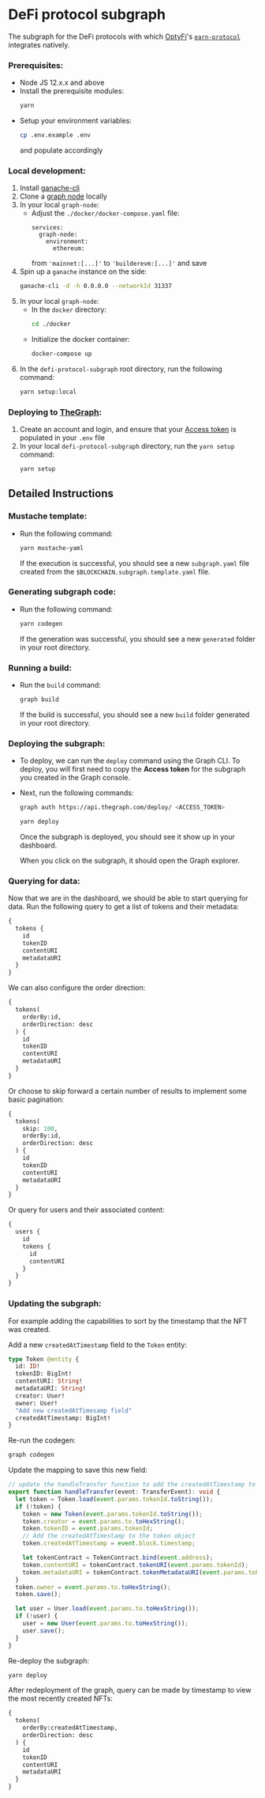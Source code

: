 # DeFi protocol subgraph
The subgraph for the DeFi protocols with which [OptyFi](https://opty.fi)'s [`earn-protocol`](https://github.com/Opty-Fi/earn-protocol) integrates natively.

### Prerequisites:
- Node JS 12.x.x and above
- Install the prerequisite modules:
  ```sh
  yarn
  ```
- Setup your environment variables:
  ```sh
  cp .env.example .env
  ```
  and populate accordingly

### Local development:
1. Install [ganache-cli](https://github.com/trufflesuite/ganache-cli)
1. Clone a [graph node](https://github.com/graphprotocol/graph-node) locally
1. In your local `graph-node`:
   - Adjust the `./docker/docker-compose.yaml` file:
     ```
     services:
       graph-node:
         environment:
           ethereum:
     ```
     from `'mainnet:[...]'` to `'builderevm:[...]'` and save
1. Spin up a `ganache` instance on the side:
   ```sh
   ganache-cli -d -h 0.0.0.0 --networkId 31337
   ```
1. In your local `graph-node`:
   - In the `docker` directory:
     ```sh
     cd ./docker
     ```
   - Initialize the docker container:
     ```sh
     docker-compose up
     ```
1. In the `defi-protocol-subgraph` root directory, run the following command:
   ```sh
   yarn setup:local
   ```

### Deploying to [TheGraph](https://thegraph.com):
1. Create an account and login, and ensure that your [Access token](https://thegraph.com/explorer/dashboard) is populated in your `.env` file
1. In your local `defi-protocol-subgraph` directory, run the `yarn setup` command:
   ```sh
   yarn setup
   ```

## Detailed Instructions

### Mustache template:
- Run the following command:
  ```sh
  yarn mustache-yaml
  ```
  If the execution is successful, you should see a new `subgraph.yaml` file created from the `$BLOCKCHAIN.subgraph.template.yaml` file.

### Generating subgraph code:
- Run the following command:
  ```sh
  yarn codegen
  ```
  If the generation was successful, you should see a new `generated` folder in your root directory.

### Running a build:
- Run the `build` command:
  ```sh
  graph build
  ```
  If the build is successful, you should see a new `build` folder generated in your root directory.

### Deploying the subgraph:
- To deploy, we can run the `deploy` command using the Graph CLI. To deploy, you will first need to copy the __Access token__ for the subgraph you created in the Graph console.

- Next, run the following commands:
  ```sh
  graph auth https://api.thegraph.com/deploy/ <ACCESS_TOKEN>

  yarn deploy
  ```
  
  Once the subgraph is deployed, you should see it show up in your dashboard.
  
  When you click on the subgraph, it should open the Graph explorer.

### Querying for data:
Now that we are in the dashboard, we should be able to start querying for data. Run the following query to get a list of tokens and their metadata:
```graphql
{
  tokens {
    id
    tokenID
    contentURI
    metadataURI
  }
}
```

We can also configure the order direction:
```graphql
{
  tokens(
    orderBy:id,
    orderDirection: desc
  ) {
    id
    tokenID
    contentURI
    metadataURI
  }
}
```

Or choose to skip forward a certain number of results to implement some basic pagination:
```graphql
{
  tokens(
    skip: 100,
    orderBy:id,
    orderDirection: desc
  ) {
    id
    tokenID
    contentURI
    metadataURI
  }
}
```

Or query for users and their associated content:
```graphql
{
  users {
    id
    tokens {
      id
      contentURI
    }
  }
}
```

### Updating the subgraph:
For example adding the capabilities to sort by the timestamp that the NFT was created.

Add a new `createdAtTimestamp` field to the `Token` entity:
```graphql
type Token @entity {
  id: ID!
  tokenID: BigInt!
  contentURI: String!
  metadataURI: String!
  creator: User!
  owner: User!
  "Add new createdAtTimesamp field"
  createdAtTimestamp: BigInt!
}
```

Re-run the codegen:
```sh
graph codegen
```

Update the mapping to save this new field:
```typescript
// update the handleTransfer function to add the createdAtTimestamp to the token object
export function handleTransfer(event: TransferEvent): void {
  let token = Token.load(event.params.tokenId.toString());
  if (!token) {
    token = new Token(event.params.tokenId.toString());
    token.creator = event.params.to.toHexString();
    token.tokenID = event.params.tokenId;
    // Add the createdAtTimestamp to the token object
    token.createdAtTimestamp = event.block.timestamp;

    let tokenContract = TokenContract.bind(event.address);
    token.contentURI = tokenContract.tokenURI(event.params.tokenId);
    token.metadataURI = tokenContract.tokenMetadataURI(event.params.tokenId);
  }
  token.owner = event.params.to.toHexString();
  token.save();

  let user = User.load(event.params.to.toHexString());
  if (!user) {
    user = new User(event.params.to.toHexString());
    user.save();
  }
}
```

Re-deploy the subgraph:
```sh
yarn deploy
```

After redeployment of the graph, query can be made by timestamp to view the most recently created NFTs:
```graphql
{
  tokens(
    orderBy:createdAtTimestamp,
    orderDirection: desc
  ) {
    id
    tokenID
    contentURI
    metadataURI
  }
}
```
